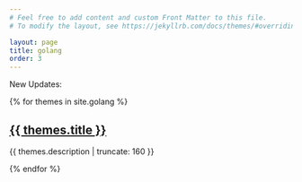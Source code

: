 ```yaml
---
# Feel free to add content and custom Front Matter to this file.
# To modify the layout, see https://jekyllrb.com/docs/themes/#overriding-theme-defaults

layout: page
title: golang
order: 3
---
```


New Updates:

{% for themes in site.golang %}

<h2><a href="{{ themes.url }}">
  {{ themes.title }}</a></h2>

<p class="post-excerpt">{{ themes.description | truncate: 160 }}</p>

{% endfor %}

